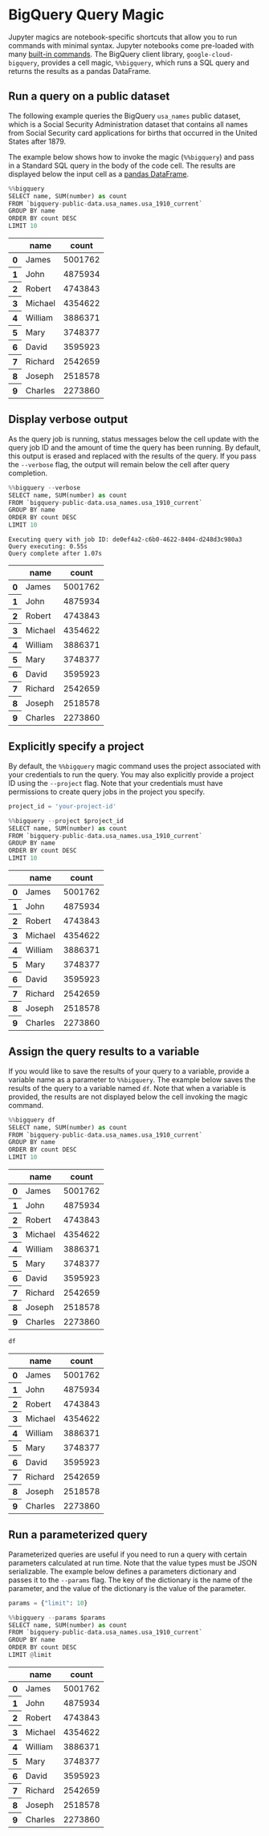 
# BigQuery Query Magic

Jupyter magics are notebook-specific shortcuts that allow you to run commands with minimal syntax. Jupyter notebooks come pre-loaded with many [built-in commands](https://ipython.readthedocs.io/en/stable/interactive/magics.html). The BigQuery client library, `google-cloud-bigquery`, provides a cell magic, `%%bigquery`, which runs a SQL query and returns the results as a pandas DataFrame.

## Run a query on a public dataset

The following example queries the BigQuery `usa_names` public dataset, which is a Social Security Administration dataset that contains all names from Social Security card applications for births that occurred in the United States after 1879.

The example below shows how to invoke the magic (`%%bigquery`) and pass in a Standard SQL query in the body of the code cell. The results are displayed below the input cell as a [pandas DataFrame](http://pandas.pydata.org/pandas-docs/stable/generated/pandas.DataFrame.html).


```python
%%bigquery
SELECT name, SUM(number) as count
FROM `bigquery-public-data.usa_names.usa_1910_current`
GROUP BY name
ORDER BY count DESC
LIMIT 10
```




<div>

<table>
<thead>
<tr>
<th></th>
<th>name</th>
<th>count</th>
</tr>
</thead>
<tbody>
<tr>
<th>0</th>
<td>James</td>
<td>5001762</td>
</tr>
<tr>
<th>1</th>
<td>John</td>
<td>4875934</td>
</tr>
<tr>
<th>2</th>
<td>Robert</td>
<td>4743843</td>
</tr>
<tr>
<th>3</th>
<td>Michael</td>
<td>4354622</td>
</tr>
<tr>
<th>4</th>
<td>William</td>
<td>3886371</td>
</tr>
<tr>
<th>5</th>
<td>Mary</td>
<td>3748377</td>
</tr>
<tr>
<th>6</th>
<td>David</td>
<td>3595923</td>
</tr>
<tr>
<th>7</th>
<td>Richard</td>
<td>2542659</td>
</tr>
<tr>
<th>8</th>
<td>Joseph</td>
<td>2518578</td>
</tr>
<tr>
<th>9</th>
<td>Charles</td>
<td>2273860</td>
</tr>
</tbody>
</table>
</div>



## Display verbose output

As the query job is running, status messages below the cell update with the query job ID and the amount of time the query has been running. By default, this output is erased and replaced with the results of the query. If you pass the `--verbose` flag, the output will remain below the cell after query completion.


```python
%%bigquery --verbose
SELECT name, SUM(number) as count
FROM `bigquery-public-data.usa_names.usa_1910_current`
GROUP BY name
ORDER BY count DESC
LIMIT 10
```

    Executing query with job ID: de0ef4a2-c6b0-4622-8404-d248d3c980a3
    Query executing: 0.55s
    Query complete after 1.07s





<div>

<table>
<thead>
<tr>
<th></th>
<th>name</th>
<th>count</th>
</tr>
</thead>
<tbody>
<tr>
<th>0</th>
<td>James</td>
<td>5001762</td>
</tr>
<tr>
<th>1</th>
<td>John</td>
<td>4875934</td>
</tr>
<tr>
<th>2</th>
<td>Robert</td>
<td>4743843</td>
</tr>
<tr>
<th>3</th>
<td>Michael</td>
<td>4354622</td>
</tr>
<tr>
<th>4</th>
<td>William</td>
<td>3886371</td>
</tr>
<tr>
<th>5</th>
<td>Mary</td>
<td>3748377</td>
</tr>
<tr>
<th>6</th>
<td>David</td>
<td>3595923</td>
</tr>
<tr>
<th>7</th>
<td>Richard</td>
<td>2542659</td>
</tr>
<tr>
<th>8</th>
<td>Joseph</td>
<td>2518578</td>
</tr>
<tr>
<th>9</th>
<td>Charles</td>
<td>2273860</td>
</tr>
</tbody>
</table>
</div>



## Explicitly specify a project

By default, the `%%bigquery` magic command uses the project associated with your credentials to run the query. You may also explicitly provide a project ID using the `--project` flag. Note that your credentials must have permissions to create query jobs in the project you specify.


```python
project_id = 'your-project-id'
```


```python
%%bigquery --project $project_id
SELECT name, SUM(number) as count
FROM `bigquery-public-data.usa_names.usa_1910_current`
GROUP BY name
ORDER BY count DESC
LIMIT 10
```




<div>

<table>
<thead>
<tr>
<th></th>
<th>name</th>
<th>count</th>
</tr>
</thead>
<tbody>
<tr>
<th>0</th>
<td>James</td>
<td>5001762</td>
</tr>
<tr>
<th>1</th>
<td>John</td>
<td>4875934</td>
</tr>
<tr>
<th>2</th>
<td>Robert</td>
<td>4743843</td>
</tr>
<tr>
<th>3</th>
<td>Michael</td>
<td>4354622</td>
</tr>
<tr>
<th>4</th>
<td>William</td>
<td>3886371</td>
</tr>
<tr>
<th>5</th>
<td>Mary</td>
<td>3748377</td>
</tr>
<tr>
<th>6</th>
<td>David</td>
<td>3595923</td>
</tr>
<tr>
<th>7</th>
<td>Richard</td>
<td>2542659</td>
</tr>
<tr>
<th>8</th>
<td>Joseph</td>
<td>2518578</td>
</tr>
<tr>
<th>9</th>
<td>Charles</td>
<td>2273860</td>
</tr>
</tbody>
</table>
</div>



## Assign the query results to a variable

If you would like to save the results of your query to a variable, provide a variable name as a parameter to `%%bigquery`. The example below saves the results of the query to a variable named `df`. Note that when a variable is provided, the results are not displayed below the cell invoking the magic command.


```python
%%bigquery df
SELECT name, SUM(number) as count
FROM `bigquery-public-data.usa_names.usa_1910_current`
GROUP BY name
ORDER BY count DESC
LIMIT 10
```




<div>

<table>
<thead>
<tr>
<th></th>
<th>name</th>
<th>count</th>
</tr>
</thead>
<tbody>
<tr>
<th>0</th>
<td>James</td>
<td>5001762</td>
</tr>
<tr>
<th>1</th>
<td>John</td>
<td>4875934</td>
</tr>
<tr>
<th>2</th>
<td>Robert</td>
<td>4743843</td>
</tr>
<tr>
<th>3</th>
<td>Michael</td>
<td>4354622</td>
</tr>
<tr>
<th>4</th>
<td>William</td>
<td>3886371</td>
</tr>
<tr>
<th>5</th>
<td>Mary</td>
<td>3748377</td>
</tr>
<tr>
<th>6</th>
<td>David</td>
<td>3595923</td>
</tr>
<tr>
<th>7</th>
<td>Richard</td>
<td>2542659</td>
</tr>
<tr>
<th>8</th>
<td>Joseph</td>
<td>2518578</td>
</tr>
<tr>
<th>9</th>
<td>Charles</td>
<td>2273860</td>
</tr>
</tbody>
</table>
</div>




```python
df
```




<div>

<table>
<thead>
<tr>
<th></th>
<th>name</th>
<th>count</th>
</tr>
</thead>
<tbody>
<tr>
<th>0</th>
<td>James</td>
<td>5001762</td>
</tr>
<tr>
<th>1</th>
<td>John</td>
<td>4875934</td>
</tr>
<tr>
<th>2</th>
<td>Robert</td>
<td>4743843</td>
</tr>
<tr>
<th>3</th>
<td>Michael</td>
<td>4354622</td>
</tr>
<tr>
<th>4</th>
<td>William</td>
<td>3886371</td>
</tr>
<tr>
<th>5</th>
<td>Mary</td>
<td>3748377</td>
</tr>
<tr>
<th>6</th>
<td>David</td>
<td>3595923</td>
</tr>
<tr>
<th>7</th>
<td>Richard</td>
<td>2542659</td>
</tr>
<tr>
<th>8</th>
<td>Joseph</td>
<td>2518578</td>
</tr>
<tr>
<th>9</th>
<td>Charles</td>
<td>2273860</td>
</tr>
</tbody>
</table>
</div>



## Run a parameterized query

Parameterized queries are useful if you need to run a query with certain parameters calculated at run time. Note that the value types must be JSON serializable. The example below defines a parameters dictionary and passes it to the `--params` flag. The key of the dictionary is the name of the parameter, and the value of the dictionary is the value of the parameter.


```python
params = {"limit": 10}
```


```python
%%bigquery --params $params
SELECT name, SUM(number) as count
FROM `bigquery-public-data.usa_names.usa_1910_current`
GROUP BY name
ORDER BY count DESC
LIMIT @limit
```




<div>

<table>
<thead>
<tr>
<th></th>
<th>name</th>
<th>count</th>
</tr>
</thead>
<tbody>
<tr>
<th>0</th>
<td>James</td>
<td>5001762</td>
</tr>
<tr>
<th>1</th>
<td>John</td>
<td>4875934</td>
</tr>
<tr>
<th>2</th>
<td>Robert</td>
<td>4743843</td>
</tr>
<tr>
<th>3</th>
<td>Michael</td>
<td>4354622</td>
</tr>
<tr>
<th>4</th>
<td>William</td>
<td>3886371</td>
</tr>
<tr>
<th>5</th>
<td>Mary</td>
<td>3748377</td>
</tr>
<tr>
<th>6</th>
<td>David</td>
<td>3595923</td>
</tr>
<tr>
<th>7</th>
<td>Richard</td>
<td>2542659</td>
</tr>
<tr>
<th>8</th>
<td>Joseph</td>
<td>2518578</td>
</tr>
<tr>
<th>9</th>
<td>Charles</td>
<td>2273860</td>
</tr>
</tbody>
</table>
</div>
